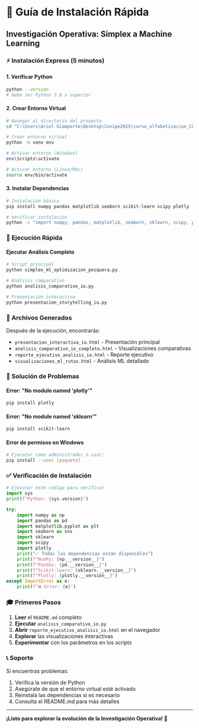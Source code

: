# 🚀 Guía de Instalación Rápida

## Investigación Operativa: Simplex a Machine Learning

### ⚡ Instalación Express (5 minutos)

#### 1. Verificar Python
```bash
python --version
# Debe ser Python 3.8 o superior
```

#### 2. Crear Entorno Virtual
```bash
# Navegar al directorio del proyecto
cd "C:\Users\Ariel Giamporte\Desktop\Conipe2025\curso_alfabetizacion_CONIPE25-main\extras\Investigacion_Operativa"

# Crear entorno virtual
python -m venv env

# Activar entorno (Windows)
env\Scripts\activate

# Activar entorno (Linux/Mac)
source env/bin/activate
```

#### 3. Instalar Dependencias
```bash
# Instalación básica
pip install numpy pandas matplotlib seaborn scikit-learn scipy plotly

# Verificar instalación
python -c "import numpy, pandas, matplotlib, seaborn, sklearn, scipy, plotly; print('✅ Todas las dependencias instaladas correctamente')"
```

### 🎯 Ejecución Rápida

#### Ejecutar Análisis Completo
```bash
# Script principal
python simplex_ml_optimizacion_pesquera.py

# Análisis comparativo
python analisis_comparativo_io.py

# Presentación interactiva
python presentacion_storytelling_io.py
```

### 📁 Archivos Generados

Después de la ejecución, encontrarás:

- `presentacion_interactiva_io.html` - Presentación principal
- `analisis_comparativo_io_completo.html` - Visualizaciones comparativas
- `reporte_ejecutivo_analisis_io.html` - Reporte ejecutivo
- `visualizaciones_ml_rutas.html` - Análisis ML detallado

### 🔧 Solución de Problemas

#### Error: "No module named 'plotly'"
```bash
pip install plotly
```

#### Error: "No module named 'sklearn'"
```bash
pip install scikit-learn
```

#### Error de permisos en Windows
```bash
# Ejecutar como administrador o usar:
pip install --user [paquete]
```

### ✅ Verificación de Instalación

```python
# Ejecutar este código para verificar
import sys
print(f"Python: {sys.version}")

try:
    import numpy as np
    import pandas as pd
    import matplotlib.pyplot as plt
    import seaborn as sns
    import sklearn
    import scipy
    import plotly
    print("✅ Todas las dependencias están disponibles")
    print(f"NumPy: {np.__version__}")
    print(f"Pandas: {pd.__version__}")
    print(f"Scikit-learn: {sklearn.__version__}")
    print(f"Plotly: {plotly.__version__}")
except ImportError as e:
    print(f"❌ Error: {e}")
```

### 🎓 Primeros Pasos

1. **Leer** el `README.md` completo
2. **Ejecutar** `analisis_comparativo_io.py`
3. **Abrir** `reporte_ejecutivo_analisis_io.html` en el navegador
4. **Explorar** las visualizaciones interactivas
5. **Experimentar** con los parámetros en los scripts

### 📞 Soporte

Si encuentras problemas:
1. Verifica la versión de Python
2. Asegúrate de que el entorno virtual esté activado
3. Reinstala las dependencias si es necesario
4. Consulta el README.md para más detalles

---

**¡Listo para explorar la evolución de la Investigación Operativa! 🚀**